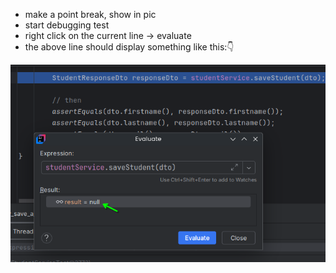 
- make a point break, show in pic
- start debugging test
- right click on the current line -> evaluate 
- the above line should display something like this:👇

![evaluate](./img/evaluateScreenshot_20240927_072920.png)

